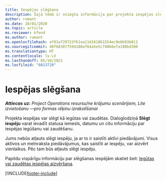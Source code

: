 ```yaml
---
title: Iespējas slēgšana
description: Šajā tēmā ir sniegta informācija par projekta iespējas slēgšanu.
author: rumant
ms.date: 10/01/2020
ms.topic: article
ms.reviewer: kfend
ms.author: rumant
ms.openlocfilehash: af01a729723f61ea11d161861554ec9e6b93b811
ms.sourcegitcommit: 40f68387f594180af64a5e5c748b6efa188bd300
ms.translationtype: HT
ms.contentlocale: lv-LV
ms.lasthandoff: 05/10/2021
ms.locfileid: "6013720"
---
```

# <a name="close-an-opportunity"></a>Iespējas slēgšana

_**Attiecas uz:** Project Operations resursu/ne krājumu scenārijiem, Lite izvietošanu —pro formas rēķinu izrakstīšanai_

Projekta iespējas var slēgt kā iegūtas vai zaudētas. Dialoglodziņā **Slēgt iespēju** varat ievadīt statusa iemesls, datumu un citu informāciju par iespējas iegūšanu vai zaudēšanu.

Jums nebūs atļauts slēgt iespēju, ja ar to ir saistīti aktīvi piedāvājumi. Visus aktīvos un melnraksta piedāvājumus, kas saistīti ar iespēju, var aizvērt vienlaikus. Pēc tam būs atļauts slēgt iespēju.

Papildu vispārīgu informāciju par slēgšanas iespējām skatiet šeit: [Iegūtas vai zaudētas iespējas aizvēršana](/dynamics365/sales-enterprise/close-opportunity-won-lost-sales).


[!INCLUDE[footer-include](../includes/footer-banner.md)]